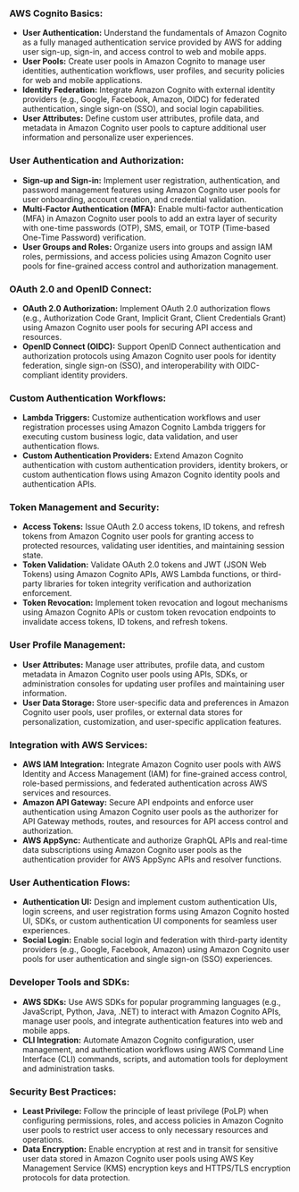 ### AWS Cognito Basics:
- **User Authentication:** Understand the fundamentals of Amazon Cognito as a fully managed authentication service provided by AWS for adding user sign-up, sign-in, and access control to web and mobile apps.
- **User Pools:** Create user pools in Amazon Cognito to manage user identities, authentication workflows, user profiles, and security policies for web and mobile applications.
- **Identity Federation:** Integrate Amazon Cognito with external identity providers (e.g., Google, Facebook, Amazon, OIDC) for federated authentication, single sign-on (SSO), and social login capabilities.
- **User Attributes:** Define custom user attributes, profile data, and metadata in Amazon Cognito user pools to capture additional user information and personalize user experiences.

### User Authentication and Authorization:
- **Sign-up and Sign-in:** Implement user registration, authentication, and password management features using Amazon Cognito user pools for user onboarding, account creation, and credential validation.
- **Multi-Factor Authentication (MFA):** Enable multi-factor authentication (MFA) in Amazon Cognito user pools to add an extra layer of security with one-time passwords (OTP), SMS, email, or TOTP (Time-based One-Time Password) verification.
- **User Groups and Roles:** Organize users into groups and assign IAM roles, permissions, and access policies using Amazon Cognito user pools for fine-grained access control and authorization management.

### OAuth 2.0 and OpenID Connect:
- **OAuth 2.0 Authorization:** Implement OAuth 2.0 authorization flows (e.g., Authorization Code Grant, Implicit Grant, Client Credentials Grant) using Amazon Cognito user pools for securing API access and resources.
- **OpenID Connect (OIDC):** Support OpenID Connect authentication and authorization protocols using Amazon Cognito user pools for identity federation, single sign-on (SSO), and interoperability with OIDC-compliant identity providers.

### Custom Authentication Workflows:
- **Lambda Triggers:** Customize authentication workflows and user registration processes using Amazon Cognito Lambda triggers for executing custom business logic, data validation, and user authentication flows.
- **Custom Authentication Providers:** Extend Amazon Cognito authentication with custom authentication providers, identity brokers, or custom authentication flows using Amazon Cognito identity pools and authentication APIs.

### Token Management and Security:
- **Access Tokens:** Issue OAuth 2.0 access tokens, ID tokens, and refresh tokens from Amazon Cognito user pools for granting access to protected resources, validating user identities, and maintaining session state.
- **Token Validation:** Validate OAuth 2.0 tokens and JWT (JSON Web Tokens) using Amazon Cognito APIs, AWS Lambda functions, or third-party libraries for token integrity verification and authorization enforcement.
- **Token Revocation:** Implement token revocation and logout mechanisms using Amazon Cognito APIs or custom token revocation endpoints to invalidate access tokens, ID tokens, and refresh tokens.

### User Profile Management:
- **User Attributes:** Manage user attributes, profile data, and custom metadata in Amazon Cognito user pools using APIs, SDKs, or administration consoles for updating user profiles and maintaining user information.
- **User Data Storage:** Store user-specific data and preferences in Amazon Cognito user pools, user profiles, or external data stores for personalization, customization, and user-specific application features.

### Integration with AWS Services:
- **AWS IAM Integration:** Integrate Amazon Cognito user pools with AWS Identity and Access Management (IAM) for fine-grained access control, role-based permissions, and federated authentication across AWS services and resources.
- **Amazon API Gateway:** Secure API endpoints and enforce user authentication using Amazon Cognito user pools as the authorizer for API Gateway methods, routes, and resources for API access control and authorization.
- **AWS AppSync:** Authenticate and authorize GraphQL APIs and real-time data subscriptions using Amazon Cognito user pools as the authentication provider for AWS AppSync APIs and resolver functions.

### User Authentication Flows:
- **Authentication UI:** Design and implement custom authentication UIs, login screens, and user registration forms using Amazon Cognito hosted UI, SDKs, or custom authentication UI components for seamless user experiences.
- **Social Login:** Enable social login and federation with third-party identity providers (e.g., Google, Facebook, Amazon) using Amazon Cognito user pools for user authentication and single sign-on (SSO) experiences.

### Developer Tools and SDKs:
- **AWS SDKs:** Use AWS SDKs for popular programming languages (e.g., JavaScript, Python, Java, .NET) to interact with Amazon Cognito APIs, manage user pools, and integrate authentication features into web and mobile apps.
- **CLI Integration:** Automate Amazon Cognito configuration, user management, and authentication workflows using AWS Command Line Interface (CLI) commands, scripts, and automation tools for deployment and administration tasks.

### Security Best Practices:
- **Least Privilege:** Follow the principle of least privilege (PoLP) when configuring permissions, roles, and access policies in Amazon Cognito user pools to restrict user access to only necessary resources and operations.
- **Data Encryption:** Enable encryption at rest and in transit for sensitive user data stored in Amazon Cognito user pools using AWS Key Management Service (KMS) encryption keys and HTTPS/TLS encryption protocols for data protection.
